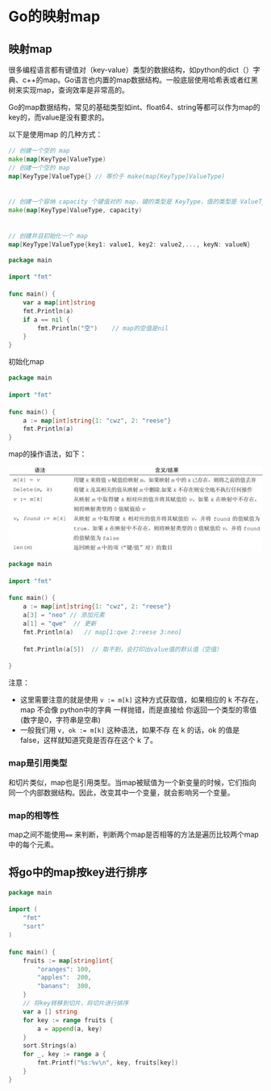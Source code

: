 # Go的映射map

## 映射map

很多编程语言都有键值对（key-value）类型的数据结构，如python的dict（）字典、c++的map。Go语言也内置的map数据结构。一般底层使用哈希表或者红黑树来实现map，查询效率是非常高的。

Go的map数据结构，常见的基础类型如int、float64、string等都可以作为map的key的，而value是没有要求的。

以下是使用map 的几种方式：

```go
// 创建一个空的 map
make(map[KeyType]ValueType)
// 创建一个空的 map
map[KeyType]ValueType{} // 等价于 make(map[KeyType]ValueType)


// 创建一个容纳 capacity 个键值对的 map，键的类型是 KeyType，值的类型是 ValueType
make(map[KeyType]ValueType, capacity)


// 创建并且初始化一个 map
map[KeyType]ValueType{key1: value1, key2: value2,..., keyN: valueN}
```



```go
package main

import "fmt"

func main() {
	var a map[int]string
	fmt.Println(a)
	if a == nil {
		fmt.Println("空")    // map的空值是nil
	}
}
```

初始化map

```go
package main

import "fmt"

func main() {
	a := map[int]string{1: "cwz", 2: "reese"}
	fmt.Println(a)
}
```

map的操作语法，如下：

![](map_operation.png)

```go
package main

import "fmt"

func main() {
	a := map[int]string{1: "cwz", 2: "reese"}
	a[3] = "neo" // 添加元素
	a[1] = "qwe"  // 更新
	fmt.Println(a)   // map[1:qwe 2:reese 3:neo]
    
    fmt.Println(a[5])  // 取不到，会打印出value值的默认值（空值）

}
```

注意：

- 这里需要注意的就是使用 `v := m[k]` 这种方式获取值，如果相应的 k 不存在，map 不会像 python中的字典 一样抛错，而是直接给 你返回一个类型的零值(数字是0，字符串是空串)
- 一般我们用 `v, ok := m[k]` 这种语法，如果不存 在 k 的话，ok 的值是 false，这样就知道究竟是否存在这个 k 了。

### map是引用类型

和切片类似，map也是引用类型。当map被赋值为一个新变量的时候，它们指向同一个内部数据结构。因此，改变其中一个变量，就会影响另一个变量。

### map的相等性

map之间不能使用`==` 来判断，判断两个map是否相等的方法是遍历比较两个map中的每个元素。



## 将go中的map按key进行排序

```go
package main

import (
	"fmt"
	"sort"
)

func main() {
	fruits := map[string]int{
		"oranges": 100,
		"apples":  200,
		"banans":  300,
	}
	// 将key转移到切片，将切片进行排序
	var a [] string
	for key := range fruits {
		a = append(a, key)
	}
	sort.Strings(a)
	for _, key := range a {
		fmt.Printf("%s:%v\n", key, fruits[key])
	}
}
```

